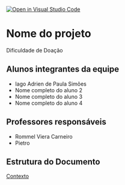 [![Open in Visual Studio Code](https://classroom.github.com/assets/open-in-vscode-c66648af7eb3fe8bc4f294546bfd86ef473780cde1dea487d3c4ff354943c9ae.svg)](https://classroom.github.com/online_ide?assignment_repo_id=7552766&assignment_repo_type=AssignmentRepo)
# Nome do projeto
Dificuldade de Doação

## Alunos integrantes da equipe

* Iago Adrien de Paula Simões
* Nome completo do aluno 2
* Nome completo do aluno 3
* Nome completo do aluno 4

## Professores responsáveis

* Rommel Viera Carneiro
* Pietro

## Estrutura do Documento

[Contexto](1-Contexto.md)
